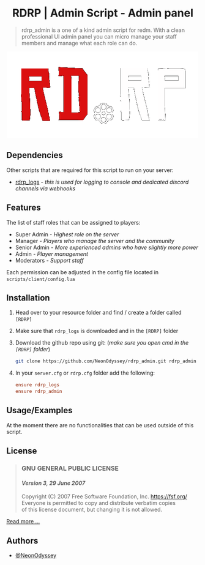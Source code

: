 
<h1 align="center">RDRP | Admin Script - Admin panel</h1>

> rdrp_admin is a one of a kind admin script for redm. With a clean professional UI admin panel you can micro manage your staff members and manage what each role can do.

<p align="center"><img src="https://github.com/NeonOdyssey/RDRP/blob/main/banner.png?raw=true"></p>

## Dependencies

Other scripts that are required for this script to run on your server:

- [rdrp_logs](https://github.com/NeonOdyssey/rdrp_logs) - *this is used for logging to console and dedicated discord channels via webhooks*

## Features

The list of staff roles that can be assigned to players:

- Super Admin   - *Highest role on the server*
- Manager       - *Players who manage the server and the community*
- Senior Admin  - *More experienced admins who have slightly more power*
- Admin         - *Player management*
- Moderators    - *Support staff*

Each permission can be adjusted in the config file located in `scripts/client/config.lua`

## Installation

1. Head over to your resource folder and find / create a folder called `[RDRP]`
2. Make sure that `rdrp_logs` is downloaded and in the `[RDRP]` folder
3. Download the github repo using git: (*make sure you open cmd in the `[RDRP]` folder*)
    
    ```bash
    git clone https://github.com/NeonOdyssey/rdrp_admin.git rdrp_admin
    ```

4. In your `server.cfg` or `rdrp.cfg` folder add the following:

    ```cfg
    ensure rdrp_logs 
    ensure rdrp_admin
    ```
    
## Usage/Examples

At the moment there are no functionalities that can be used outside of this script.


## License


> ### GNU GENERAL PUBLIC LICENSE
> #### *Version 3, 29 June 2007*
> Copyright (C) 2007 Free Software Foundation, Inc. <https://fsf.org/>    <br />
> Everyone is permitted to copy and distribute verbatim copies            <br />
> of this license document, but changing it is not allowed.               <br />

[Read more ...](https://github.com/NeonOdyssey/rdrp_admin/blob/master/LICENSE)

## Authors

- [@NeonOdyssey](https://www.github.com/NeonOdyssey)
